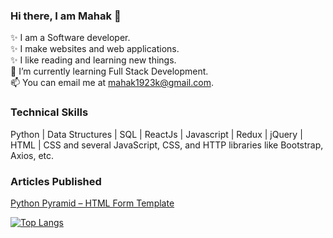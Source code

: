 ### Hi there, I am Mahak 👋
✨ I am a Software developer.\
✨ I make websites and web applications.\
✨ I like reading and learning new things.\
🌱 I’m currently learning Full Stack Development.\
📫 You can email me at mahak1923k@gmail.com. 

### Technical Skills
Python | Data Structures | SQL | ReactJs | Javascript | Redux | jQuery | HTML | CSS and several JavaScript, CSS, and HTTP libraries like Bootstrap, Axios, etc.

### Articles Published
[Python Pyramid – HTML Form Template](https://www.geeksforgeeks.org/python-pyramid-html-form-template) 


<!-- [![Anurag’s github stats](https://github-readme-stats.vercel.app/api?username=mahak-23)](https://github.com/mahak-23) -->

[![Top Langs](https://github-readme-stats.vercel.app/api/top-langs/?username=mahak-23&layout=compact)](https://github.com/mahak-23)

